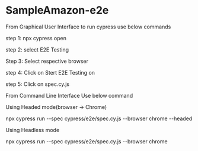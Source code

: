 ﻿# SampleAmazon-e2e

From Graphical User Interface
to run cypress use below commands 

step 1: npx cypress open

step 2: select E2E Testing

Step 3: Select respective browser

step 4: Click on Stert E2E Testing on <browser>

step 5: Click on spec.cy.js 

From Command Line Interface Use below command

Using Headed mode(browser -> Chrome)

npx cypress run --spec cypress/e2e/spec.cy.js --browser chrome --headed

Using Headless mode

npx cypress run --spec cypress/e2e/spec.cy.js --browser chrome 






